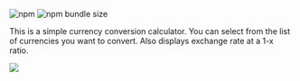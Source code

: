 ![npm](https://img.shields.io/npm/v/ryanlee-currency-converter)
![npm bundle size](https://img.shields.io/bundlephobia/min/ryanlee-currency-converter?color=green)

This is a simple currency conversion calculator. 
You can select from the list of currencies you want to convert.
Also displays exchange rate at a 1-x ratio.

<img src="https://gyazo.com/6fef2e2e8f21504af8e80d5a8ef817e6">
